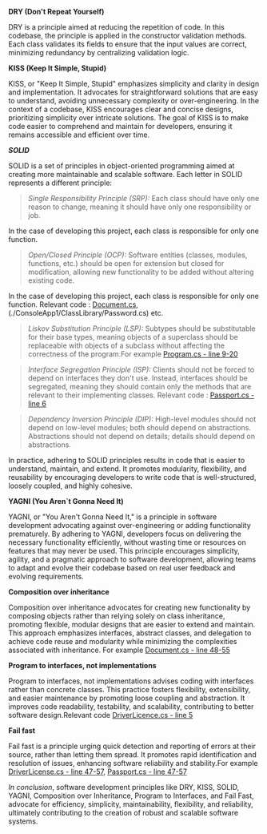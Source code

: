 **DRY (Don't Repeat Yourself)**

  DRY is a principle aimed at reducing the repetition of code. In this codebase, the principle is applied in the constructor validation methods. Each class validates its fields to ensure that the input values are correct, minimizing redundancy by centralizing validation logic.

**KISS (Keep It Simple, Stupid)**

  KISS, or "Keep It Simple, Stupid" emphasizes simplicity and clarity in design and implementation. It advocates for straightforward solutions that are easy to understand, avoiding unnecessary complexity or over-engineering. In the context of a codebase, KISS encourages clear and concise designs, prioritizing simplicity over intricate solutions. The goal of KISS is to make code easier to comprehend and maintain for developers, ensuring it remains accessible and efficient over time.

***SOLID***

SOLID is a set of principles in object-oriented programming aimed at creating more maintainable and scalable software. Each letter in SOLID represents a different principle:

> *Single Responsibility Principle (SRP):* Each class should have only one reason to change, meaning it should have only one responsibility or job.

In the case of developing this project, each class is responsible for only one function.

> *Open/Closed Principle (OCP):* Software entities (classes, modules, functions, etc.) should be open for extension but closed for modification, allowing new functionality to be added without altering existing code.

In the case of developing this project, each class is responsible for only one function. Relevant code : [Document.cs](./ConsoleApp1/ClassLibrary/Document.cs), (./ConsoleApp1/ClassLibrary/Password.cs) etc.

> *Liskov Substitution Principle (LSP):* Subtypes should be substitutable for their base types, meaning objects of a superclass should be replaceable with objects of a subclass without affecting the correctness of the program.For example [Program.cs - line 9-20](./ConsoleApp1/ConsoleApp1/Program.cs#9-20)

>*Interface Segregation Principle (ISP):* Clients should not be forced to depend on interfaces they don't use. Instead, interfaces should be segregated, meaning they should contain only the methods that are relevant to their implementing classes. Relevant code : [Passport.cs - line 6](./ConsoleApp1/ClassLibrary/Passport.cs#6)

>*Dependency Inversion Principle (DIP):* High-level modules should not depend on low-level modules; both should depend on abstractions. Abstractions should not depend on details; details should depend on abstractions.

In practice, adhering to SOLID principles results in code that is easier to understand, maintain, and extend. It promotes modularity, flexibility, and reusability by encouraging developers to write code that is well-structured, loosely coupled, and highly cohesive.

**YAGNI (You Aren`t Gonna Need It)**

YAGNI, or "You Aren't Gonna Need It," is a principle in software development advocating against over-engineering or adding functionality prematurely. By adhering to YAGNI, developers focus on delivering the necessary functionality efficiently, without wasting time or resources on features that may never be used. This principle encourages simplicity, agility, and a pragmatic approach to software development, allowing teams to adapt and evolve their codebase based on real user feedback and evolving requirements.

**Composition over inheritance**

Composition over inheritance advocates for creating new functionality by composing objects rather than relying solely on class inheritance, promoting flexible, modular designs that are easier to extend and maintain. This approach emphasizes interfaces, abstract classes, and delegation to achieve code reuse and modularity while minimizing the complexities associated with inheritance. For example [Document.cs - line 48-55](./ConsoleApp1/ClassLibrary/Document.cs#48-55)

**Program to interfaces, not implementations**

Program to interfaces, not implementations advises coding with interfaces rather than concrete classes. This practice fosters flexibility, extensibility, and easier maintenance by promoting loose coupling and abstraction. It improves code readability, testability, and scalability, contributing to better software design.Relevant code [DriverLicence.cs - line 5](./ConsoleApp1/ClassLibrary/DriverLicense.cs#5)

**Fail fast**

Fail fast is a principle urging quick detection and reporting of errors at their source, rather than letting them spread. It promotes rapid identification and resolution of issues, enhancing software reliability and stability.For example [DriverLicense.cs - line 47-57](./ConsoleApp1/ClassLibrary/DriverLicense.cs#19-26), 
 [Passport.cs - line 47-57](./ConsoleApp1/ClassLibrary/Passport.cs#47-57)

*In conclusion*, software development principles like DRY, KISS, SOLID, YAGNI, Composition over Inheritance, Program to Interfaces, and Fail Fast, advocate for efficiency, simplicity, maintainability, flexibility, and reliability, ultimately contributing to the creation of robust and scalable software systems.

